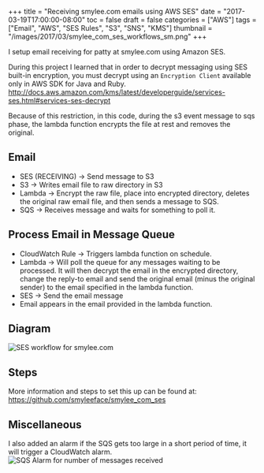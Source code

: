 +++
title = "Receiving smylee.com emails using AWS SES"
date = "2017-03-19T17:00:00-08:00"
toc = false
draft = false
categories = ["AWS"]
tags = ["Email", "AWS", "SES Rules", "S3", "SNS", "KMS"]
thumbnail = "/images/2017/03/smylee_com_ses_workflows_sm.png"
+++

I setup email receiving for patty at smylee.com using Amazon SES.

During this project I learned that in order to decrypt messaging using SES built-in encryption, you must decrypt using an `Encryption Client` available only in AWS SDK for Java and Ruby.
http://docs.aws.amazon.com/kms/latest/developerguide/services-ses.html#services-ses-decrypt

Because of this restriction, in this code, during the s3 event message to sqs phase, the lambda function encrypts the file at rest and removes the original.

## Email
- SES (RECEIVING) -> Send message to S3
- S3 -> Writes email file to raw directory in S3
- Lambda -> Encrypt the raw file, place into encrypted directory, deletes the original raw email file, and then sends a message to SQS.
- SQS -> Receives message and waits for something to poll it.

## Process Email in Message Queue
- CloudWatch Rule -> Triggers lambda function on schedule.
- Lambda -> Will poll the queue for any messages waiting to be processed. It will then decrypt the email in the encrypted directory, change the reply-to email and send the original email (minus the original sender) to the email specified in the lambda function.
- SES -> Send the email message
- Email appears in the email provided in the lambda function.

## Diagram

<img src="/images/2017/03/smylee_com_ses_workflows.png" alt="SES workflow for smylee.com" title="SES workflow for smylee.com">

## Steps

More information and steps to set this up can be found at: https://github.com/smyleeface/smylee_com_ses

## Miscellaneous
I also added an alarm if the SQS gets too large in a short period of time, it will trigger a CloudWatch alarm.
<img src="/images/2017/03/sqs_alarm_for_emails.png" alt="SQS Alarm for number of messages received" title="SQS Alarm for number of messages received">
